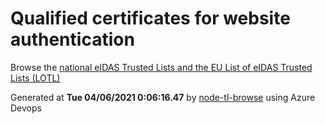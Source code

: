 # Qualified certificates for website authentication 
 Browse the [national eIDAS Trusted Lists and the EU List of eIDAS Trusted Lists (LOTL)](https://webgate.ec.europa.eu/tl-browser/#/) 
 
 
Generated at **Tue 04/06/2021  0:06:16.47** by [node-tl-browse](https://github.com/ymedlop/node-tl-browser) using Azure Devops 
